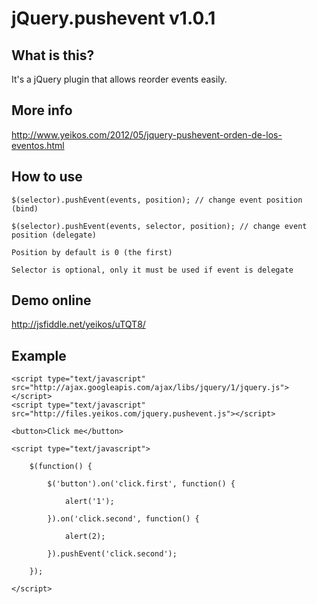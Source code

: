 jQuery.pushevent v1.0.1
==================================================

What is this?
--------------------------------------

It's a jQuery plugin that allows reorder events easily.

More info
--------------------------------------

http://www.yeikos.com/2012/05/jquery-pushevent-orden-de-los-eventos.html

How to use
--------------------------------------

	$(selector).pushEvent(events, position); // change event position (bind)

	$(selector).pushEvent(events, selector, position); // change event position (delegate)

	Position by default is 0 (the first)

	Selector is optional, only it must be used if event is delegate

Demo online
--------------------------------------

http://jsfiddle.net/yeikos/uTQT8/

Example
--------------------------------------
	
	<script type="text/javascript" src="http://ajax.googleapis.com/ajax/libs/jquery/1/jquery.js"></script>
	<script type="text/javascript" src="http://files.yeikos.com/jquery.pushevent.js"></script>

	<button>Click me</button>

	<script type="text/javascript">

		$(function() {

			$('button').on('click.first', function() {

				alert('1');

			}).on('click.second', function() {

				alert(2);

			}).pushEvent('click.second');
			
		});
		
	</script>
